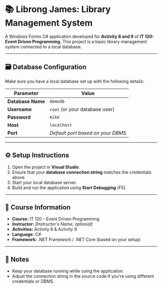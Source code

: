 # 📚 Librong James: Library Management System

A Windows Forms C# application developed for **Activity 8 and 9** of **IT 120: Event Driven Programming**. This project is a basic library management system connected to a local database.

---

## 🗃️ Database Configuration

Make sure you have a local database set up with the following details:

| Parameter         | Value         |
|------------------|---------------|
| **Database Name**| `demodb`      |
| **Username**     | `root` (or your database user) |
| **Password**     | `mike`        |
| **Host**         | `localhost`   |
| **Port**         | *Default port based on your DBMS* |

---

## ⚙️ Setup Instructions

1. Open the project in **Visual Studio**.
2. Ensure that your **database connection string** matches the credentials above.
3. Start your local database server.
4. Build and run the application using **Start Debugging** (F5).

---

## 📌 Course Information

- **Course:** IT 120 - Event Driven Programming  
- **Instructor:** *[Instructor's Name, optional]*  
- **Activities:** Activity 8 & Activity 9  
- **Language:** C#  
- **Framework:** .NET Framework / .NET Core (based on your setup)

---

## 📝 Notes

- Keep your database running while using the application.
- Adjust the connection string in the source code if you're using different credentials or DBMS.

